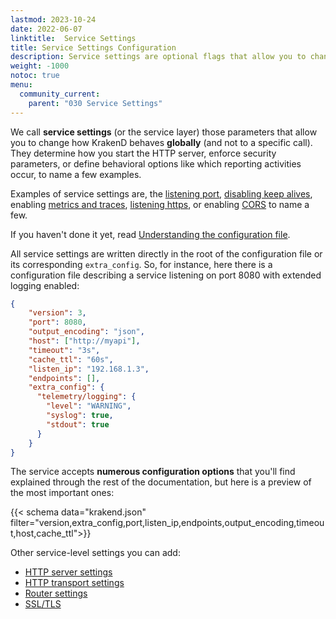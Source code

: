 ```yaml
---
lastmod: 2023-10-24
date: 2022-06-07
linktitle:  Service Settings
title: Service Settings Configuration
description: Service settings are optional flags that allow you to change how KrakenD behaves globally for all endpoints across configuration.
weight: -1000
notoc: true
menu:
  community_current:
    parent: "030 Service Settings"
---
```

We call **service settings** (or the service layer) those parameters that allow you to change how KrakenD behaves **globally** (and not to a specific call). They determine how you start the HTTP server, enforce security parameters, or define behavioral options like which reporting activities occur, to name a few examples.

Examples of service settings are, the [listening port](/docs/service-settings/http-server-settings/), [disabling keep alives](/docs/service-settings/http-transport-settings/), enabling [metrics and traces](/docs/telemetry/), [listening https](/docs/service-settings/tls/), or enabling [CORS](/docs/service-settings/cors/) to name a few.

If you haven't done it yet, read [ Understanding the configuration file](/docs/configuration/structure/).

All service settings are written directly in the root of the configuration file or its corresponding `extra_config`. So, for instance, here there is a configuration file describing a service listening on port 8080 with extended logging enabled:

```json
{
    "version": 3,
    "port": 8080,
    "output_encoding": "json",
    "host": ["http://myapi"],
    "timeout": "3s",
    "cache_ttl": "60s",
    "listen_ip": "192.168.1.3",
    "endpoints": [],
    "extra_config": {
      "telemetry/logging": {
        "level": "WARNING",
        "syslog": true,
        "stdout": true
      }
    }
}
```

The service accepts **numerous configuration options** that you'll find explained through the rest of the documentation, but here is a preview of the most important ones:

{{< schema data="krakend.json" filter="version,extra_config,port,listen_ip,endpoints,output_encoding,timeout,host,cache_ttl">}}

Other service-level settings you can add:

- [HTTP server settings](/docs/service-settings/http-server-settings/)
- [HTTP transport settings](/docs/service-settings/http-transport-settings/)
- [Router settings](/docs/service-settings/router-options/)
- [SSL/TLS](/docs/service-settings/tls/)
